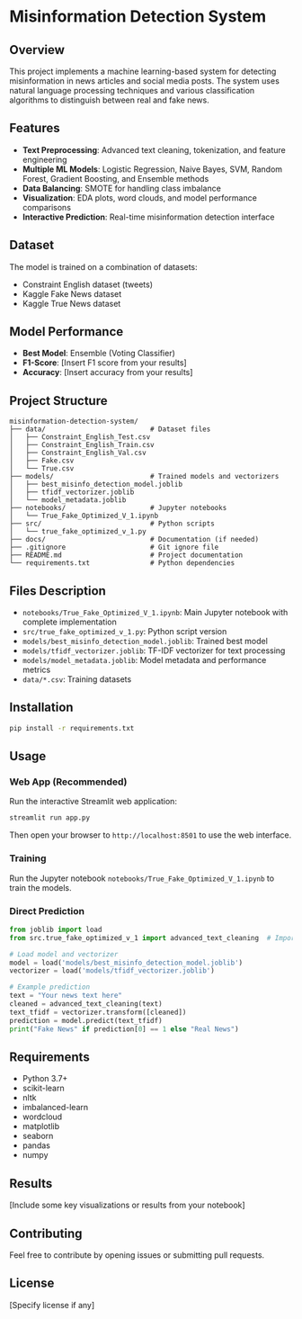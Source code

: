 # Misinformation Detection System

## Overview
This project implements a machine learning-based system for detecting misinformation in news articles and social media posts. The system uses natural language processing techniques and various classification algorithms to distinguish between real and fake news.

## Features
- **Text Preprocessing**: Advanced text cleaning, tokenization, and feature engineering
- **Multiple ML Models**: Logistic Regression, Naive Bayes, SVM, Random Forest, Gradient Boosting, and Ensemble methods
- **Data Balancing**: SMOTE for handling class imbalance
- **Visualization**: EDA plots, word clouds, and model performance comparisons
- **Interactive Prediction**: Real-time misinformation detection interface

## Dataset
The model is trained on a combination of datasets:
- Constraint English dataset (tweets)
- Kaggle Fake News dataset
- Kaggle True News dataset

## Model Performance
- **Best Model**: Ensemble (Voting Classifier)
- **F1-Score**: [Insert F1 score from your results]
- **Accuracy**: [Insert accuracy from your results]

## Project Structure
```
misinformation-detection-system/
├── data/                          # Dataset files
│   ├── Constraint_English_Test.csv
│   ├── Constraint_English_Train.csv
│   ├── Constraint_English_Val.csv
│   ├── Fake.csv
│   └── True.csv
├── models/                        # Trained models and vectorizers
│   ├── best_misinfo_detection_model.joblib
│   ├── tfidf_vectorizer.joblib
│   └── model_metadata.joblib
├── notebooks/                     # Jupyter notebooks
│   └── True_Fake_Optimized_V_1.ipynb
├── src/                           # Python scripts
│   └── true_fake_optimized_v_1.py
├── docs/                          # Documentation (if needed)
├── .gitignore                     # Git ignore file
├── README.md                      # Project documentation
└── requirements.txt               # Python dependencies
```

## Files Description
- `notebooks/True_Fake_Optimized_V_1.ipynb`: Main Jupyter notebook with complete implementation
- `src/true_fake_optimized_v_1.py`: Python script version
- `models/best_misinfo_detection_model.joblib`: Trained best model
- `models/tfidf_vectorizer.joblib`: TF-IDF vectorizer for text processing
- `models/model_metadata.joblib`: Model metadata and performance metrics
- `data/*.csv`: Training datasets

## Installation
```bash
pip install -r requirements.txt
```

## Usage
### Web App (Recommended)
Run the interactive Streamlit web application:
```bash
streamlit run app.py
```
Then open your browser to `http://localhost:8501` to use the web interface.

### Training
Run the Jupyter notebook `notebooks/True_Fake_Optimized_V_1.ipynb` to train the models.

### Direct Prediction
```python
from joblib import load
from src.true_fake_optimized_v_1 import advanced_text_cleaning  # Import cleaning function

# Load model and vectorizer
model = load('models/best_misinfo_detection_model.joblib')
vectorizer = load('models/tfidf_vectorizer.joblib')

# Example prediction
text = "Your news text here"
cleaned = advanced_text_cleaning(text)
text_tfidf = vectorizer.transform([cleaned])
prediction = model.predict(text_tfidf)
print("Fake News" if prediction[0] == 1 else "Real News")
```

## Requirements
- Python 3.7+
- scikit-learn
- nltk
- imbalanced-learn
- wordcloud
- matplotlib
- seaborn
- pandas
- numpy

## Results
[Include some key visualizations or results from your notebook]

## Contributing
Feel free to contribute by opening issues or submitting pull requests.

## License
[Specify license if any]